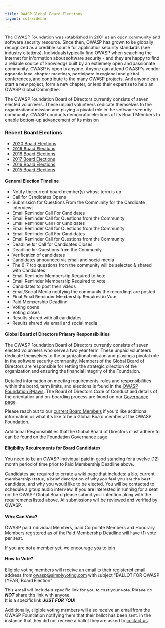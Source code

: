 ```yaml
---

title: OWASP Global Board Elections
layout: col-sidebar

---
```


The OWASP Foundation was established in 2001 as an open community and software security resource. Since then, OWASP has 
grown to be globally recognized as a credible source for application security standards (see industry citations). Individuals 
typically find OWASP when searching the internet for information about software security - and they are happy to find a 
reliable source of knowledge built by an extremely open and passionate community. OWASP is open to anyone. Anyone can attend 
OWASP's vendor agnostic local chapter meetings, participate in regional and global conferences, and contribute to the many 
OWASP projects. And anyone can start a new project, form a new chapter, or lend their expertise to help an OWASP Global Committee.

The OWASP Foundation Board of Directors currently consists of seven elected volunteers. These unpaid volunteers dedicate 
themselves to the organizational mission and playing a pivotal role in the software security community. OWASP conducts democratic 
elections of its Board Members to enable bottom-up advancement of its mission.

### Recent Board Elections
<!-- todo: change this to read from elections -->
* [2020 Board Elections](2020_elections)
* [2019 Board Elections](2019_elections)
* [2018 Board Elections](2018_elections)
* [2017 Board Elections](2017_elections)
* [2016 Board Elections](2016_elections)
* [2015 Board Elections](2015_elections)


#### General Election Timeline

* Notify the current board member(s) whose term is up
* Call for Candidates Opens
* Submission for Questions From the Community for the Candidate Interviews
* Email Reminder Call For Candidates
* Email Reminder Call for Questions from the Community
* Email Reminder Call For Candidates
* Email Reminder Call for Questions from the Community
* Email Reminder Call For Candidates
* Email Reminder Call for Questions from the Community
* Deadline for Call for Candidates Closes 
* Deadline for Questions from the Community 
* Verification of candidates
* Candidates announced via email and social media
* The 6-7 top questions from the community will be selected & shared with Candidates 
* Email Reminder Membership Required to Vote
* Email Reminder Membership Required to Vote
* Candidates to post their videos
* Email/Social Media notifying the community the recordings are posted
* Final Email Reminder Membership Required to Vote
* Paid Membership Deadline
* Voting opens
* Voting closes
* Results shared with all candidates
* Results shared via email and social media

#### Global Board of Directors Primary Responsibilities

The OWASP Foundation Board of Directors currently consists of seven elected volunteers who serve a two year term. These unpaid volunteers dedicate themselves to the organizational mission and playing a pivotal role in the software security community. Members of the Global Board of Directors are responsible for setting the strategic direction of the organization and ensuring the financial integrity of the Foundation.

Detailed information on meeting requirements, roles and responsibilities within the board, term limits, and elections is found in the [OWASP Foundation Bylaws](/www-policy/legal/bylaws).  The Board of Directors Code of Conduct and details of the orientation and on-boarding process are found on our [Governance page](/governance/).

Please reach out to our [current Board Members](/corporate/) if you'd like additional information on what it's like to be a Global Board member at the OWASP Foundation.

Additional Responsibilities that the Global Board of Directors must adhere to can be found [on the Foundation Governance page](/governance/)

<!-- May need to include some representation of this  '''[[OWASP Board History|Board History]]''' -->

#### Eligibility Requirements for Board Candidates
You need to be an OWASP individual paid in good standing for a twelve (12) month period of time prior to Paid Membership Deadline above.
 
Candidates are required to create a wiki page that includes: a bio, current membership status, a brief description of why you feel 
you are the best candidate, and why you would like to be elected. You will be contacted to schedule a group audio interview. 
If you are interested in running for a seat on the OWASP Global Board please submit your intention along with the requirements 
listed above. All submissions will be reviewed and verified by OWASP.  

#### Who Can Vote?
OWASP paid Individual Members, paid Corporate Members and Honorary Members registered as of the Paid Membership Deadline will have 
(1) vote per seat. 

If you are not a member yet, we encourage you to [join](/membership/)

#### How to Vote?
Eligible voting members will receive an email to their registered email address from owasp@simplyvoting.com with subject 
"BALLOT FOR OWASP [YEAR] Board Election" 

This email will include a specific link for you to cast your vote.  Please do ***NOT*** share this link with anyone.  
It is a specific link ***JUST FOR YOU***! 

Additionally, eligible voting members will also receive an email from the OWASP Foundation notifying them that their ballot has 
been sent. In the instance that they did not receive a ballot they are asked to [contact us](https://owasporg.atlassian.net/servicedesk/customer/portal/7/group/18/create/72).


